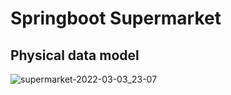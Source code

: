 # Springboot Supermarket
<h2>Physical data model</h2>

![supermarket-2022-03-03_23-07](https://user-images.githubusercontent.com/84989172/156660868-8e73426b-9d03-4cf0-8609-e75dddb95549.png)

